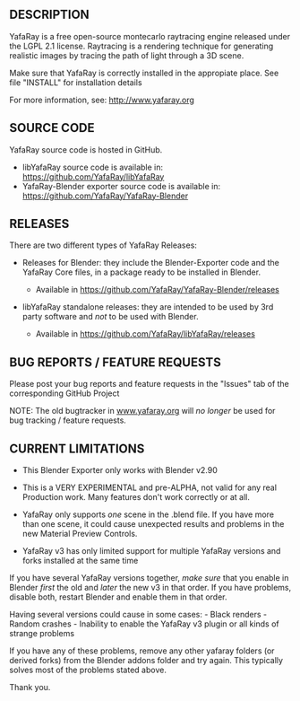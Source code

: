 DESCRIPTION
-----------
YafaRay is a free open-source montecarlo raytracing engine released under the LGPL 2.1 license. Raytracing is a rendering technique for generating realistic images by tracing the path of light through a 3D scene. 

Make sure that YafaRay is correctly installed in the appropiate place. See file "INSTALL" for installation details

For more information, see: http://www.yafaray.org


SOURCE CODE
-----------
YafaRay source code is hosted in GitHub.

* libYafaRay source code is available in: https://github.com/YafaRay/libYafaRay
* YafaRay-Blender exporter source code is available in: https://github.com/YafaRay/YafaRay-Blender


RELEASES
--------
There are two different types of YafaRay Releases:

* Releases for Blender: they include the Blender-Exporter code and the YafaRay Core files, in a package ready to be installed in Blender.
	- Available in https://github.com/YafaRay/YafaRay-Blender/releases

* libYafaRay standalone releases: they are intended to be used by 3rd party software and *not* to be used with Blender. 
	- Available in https://github.com/YafaRay/libYafaRay/releases


BUG REPORTS / FEATURE REQUESTS
------------------------------
Please post your bug reports and feature requests in the "Issues" tab of the corresponding GitHub Project

NOTE: The old bugtracker in www.yafaray.org will *no longer* be used for bug tracking / feature requests.


CURRENT LIMITATIONS
-------------------
* This Blender Exporter only works with Blender v2.90
* This is a VERY EXPERIMENTAL and pre-ALPHA, not valid for any real Production work. Many features don't work correctly or at all.

* YafaRay only supports *one* scene in the .blend file. If you have more than one scene, it could cause unexpected results and problems in the new Material Preview Controls.

* YafaRay v3 has only limited support for multiple YafaRay versions and forks installed at the same time

If you have several YafaRay versions together, *make sure* that you enable in Blender *first* the old and *later* the new v3 in that order. If you have problems, disable both, restart Blender and enable them in that order.

Having several versions could cause in some cases:
    - Black renders
    - Random crashes
    - Inability to enable the YafaRay v3 plugin or all kinds of strange problems

If you have any of these problems, remove any other yafaray folders (or derived forks) from the Blender addons folder and try again. This typically solves most of the problems stated above.


Thank you.
